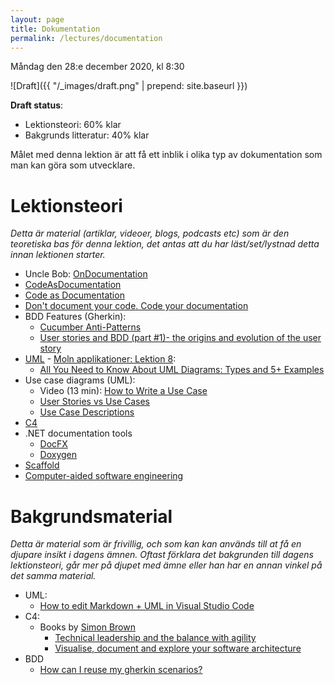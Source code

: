 ```yaml
---
layout: page
title: Dokumentation
permalink: /lectures/documentation
---
```


Måndag den 28:e december 2020, kl  8:30

![Draft]({{ "/_images/draft.png" | prepend: site.baseurl }})

**Draft status**:

* Lektionsteori: 60% klar
* Bakgrunds litteratur: 40% klar

Målet med denna lektion är att få ett inblik i olika typ av dokumentation som man kan göra som utvecklare.


# Lektionsteori
*Detta är material (artiklar, videoer, blogs, podcasts etc) som är den teoretiska bas för denna lektion, det antas att du har läst/set/lystnad detta innan lektionen starter.*

* Uncle Bob: [OnDocumentation](http://butunclebob.com/ArticleS.UncleBob.OnDocumentation)
* [CodeAsDocumentation](https://www.martinfowler.com/bliki/CodeAsDocumentation.html)
* [Code as Documentation](https://adadevelopment.github.io/engineering/code-as-documentation.html)
* [Don't document your code. Code your documentation](https://dev.to/raddikx/dont-document-your-code-code-your-documentation)
* BDD Features (Gherkin):
    * [Cucumber Anti-Patterns](http://www.thinkcode.se/blog/2016/06/22/cucumber-antipatterns)
    * [User stories and BDD (part #1)- the origins and evolution of the user story](https://cucumber.io/blog/bdd/user-stories-are-not-the-same-as-features/)
* [UML](https://www.uml.org/)  - [Moln applikationer: Lektion 8](https://pgbsnh19.github.io/molnapplikationer/lecture_08_data.html):
    * [All You Need to Know About UML Diagrams: Types and 5+ Examples](https://tallyfy.com/uml-diagram/)
* Use case diagrams (UML):
    * Video (13 min): [How to Write a Use Case](https://www.youtube.com/watch?v=RHdGn7WMWos)
    * [User Stories vs Use Cases](https://www.youtube.com/watch?v=Vnf3xg3oY4A)
    * [Use Case Descriptions](https://www.sciencedirect.com/topics/computer-science/case-description)
* [C4](https://en.wikipedia.org/wiki/C4_model)
* .NET documentation tools
    * [DocFX](https://dotnet.github.io/docfx/)
    * [Doxygen](https://github.com/doxygen/doxygen)
* [Scaffold](https://en.wikipedia.org/wiki/Scaffold_(programming))
* [Computer-aided software engineering](https://en.wikipedia.org/wiki/Computer-aided_software_engineering)

# Bakgrundsmaterial

*Detta är material som är frivillig, och som kan kan används till at få en djupare insikt i dagens ämnen. Oftast förklara det bakgrunden till dagens lektionsteori, går mer på djupet med ämne eller han har en annan vinkel på det samma material.*

* UML: 
    * [How to edit Markdown + UML in Visual Studio Code](https://www.freecodecamp.org/news/inserting-uml-in-markdown-using-vscode/)
* C4:
    * Books by [Simon Brown](https://leanpub.com/u/simonbrown)
        * [Technical leadership and the balance with agility](https://leanpub.com/software-architecture-for-developers)
        * [Visualise, document and explore your software architecture](https://leanpub.com/visualising-software-architecture)
* BDD
    * [How can I reuse my gherkin scenarios?](https://johnfergusonsmart.com/1136-2/)













